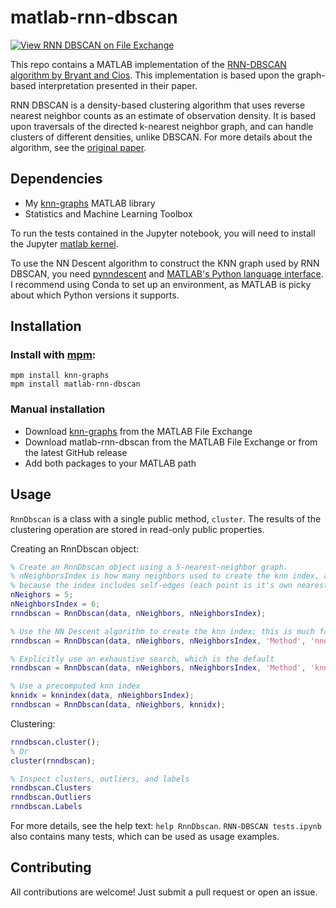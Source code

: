 # matlab-rnn-dbscan
[![View RNN DBSCAN on File Exchange](https://www.mathworks.com/matlabcentral/images/matlab-file-exchange.svg)](https://www.mathworks.com/matlabcentral/fileexchange/97924-rnn-dbscan)

This repo contains a MATLAB implementation of the [RNN-DBSCAN algorithm by Bryant and Cios](https://doi.org/10.1109/TKDE.2017.2787640). This implementation is based upon the graph-based interpretation presented in their paper.


RNN DBSCAN is a density-based clustering algorithm that uses reverse nearest neighbor counts as an estimate of observation density. It is based upon traversals of the directed k-nearest neighbor graph, and can handle clusters of different densities, unlike DBSCAN. For more details about the algorithm, see the [original paper](https://doi.org/10.1109/TKDE.2017.2787640).

## Dependencies
- My [knn-graphs](https://github.com/tvannoy/knn-graphs) MATLAB library
- Statistics and Machine Learning Toolbox

To run the tests contained in the Jupyter notebook, you will need to install the Jupyter [matlab kernel](https://github.com/calysto/matlab_kernel).

To use the NN Descent algorithm to construct the KNN graph used by RNN DBSCAN, you need [pynndescent](https://github.com/lmcinnes/pynndescent) and [MATLAB's Python language interface](https://www.mathworks.com/help/matlab/call-python-libraries.html). I recommend using Conda to set up an environment, as MATLAB is picky about which Python versions it supports. 

## Installation
### Install with [mpm](https://github.com/mobeets/mpm):
```
mpm install knn-graphs
mpm install matlab-rnn-dbscan
```
### Manual installation
- Download [knn-graphs](https://www.mathworks.com/matlabcentral/fileexchange/97919-knn-graphs) from the MATLAB File Exchange
- Download matlab-rnn-dbscan from the MATLAB File Exchange or from the latest GitHub release
- Add both packages to your MATLAB path

## Usage
`RnnDbscan` is a class with a single public method, `cluster`. The results of the clustering operation are stored in read-only public properties. 

Creating an RnnDbscan object:
```matlab
% Create an RnnDbscan object using a 5-nearest-neighbor graph.
% nNeighborsIndex is how many neighbors used to create the knn index, and must be >= nNeighbors + 1
% because the index includes self-edges (each point is it's own nearest neighbor).
nNeighors = 5;
nNeighborsIndex = 6;
rnndbscan = RnnDbscan(data, nNeighbors, nNeighborsIndex);

% Use the NN Descent algorithm to create the knn index; this is much faster than an exhaustive search
rnndbscan = RnnDbscan(data, nNeighbors, nNeighborsIndex, 'Method', 'nndescent');

% Explicitly use an exhaustive search, which is the default
rnndbscan = RnnDbscan(data, nNeighbors, nNeighborsIndex, 'Method', 'knnsearch');

% Use a precomputed knn index
knnidx = knnindex(data, nNeighborsIndex);
rnndbscan = RnnDbscan(data, nNeighbors, knnidx);
```

Clustering:
```matlab
rnndbscan.cluster();
% Or
cluster(rnndbscan);

% Inspect clusters, outliers, and labels
rnndbscan.Clusters
rnndbscan.Outliers
rnndbscan.Labels
```

For more details, see the help text: `help RnnDbscan`. `RNN-DBSCAN tests.ipynb` also contains many tests, which can be used as usage examples. 

## Contributing
All contributions are welcome! Just submit a pull request or open an issue.